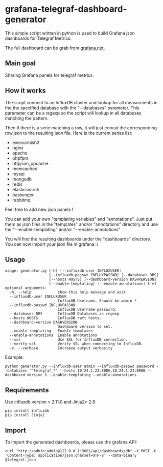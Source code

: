 # grafana-telegraf-dashboard-generator

This simple script written in python is used to build Grafana json dashboards for Telegraf Metrics.

The full dashboard can be grab from [grafana.net](https://grafana.net/dashboards/61).

## Main goal
Sharing Grafana panels for telegraf metrics.

## How it works
The script connect to an InfluxDB cluster and lookup for all measurments in the the specified database with the "--databases" parameter.
This parameter can be a regexp so the script will lookup in all databases matching the pattern.

Then if there is a serie matching a row, it will just concat the corresponding row.json to the resulting json file.
Here is the current series list:
 - execvarnish3
 - nginx
 - apache
 - phpfpm
 - httpjson_opcache
 - memcached
 - mysql
 - mongodb
 - redis
 - elasticsearch
 - passenger
 - rabbitmq

Feel free to add new json panels !

You can add your own "templating variables" and "annotations".
Just put them as json files in the "templates" and/or "annotations" directory and use the "--enable-templating" and/or "--enable-annotations"

You will find the resulting dashboards under the "dashboards" directory.
You can now import your json file in grafana :)

## Usage
```
usage: generator.py [-h] [--influxdb-user INFLUXUSER]
                    [--influxdb-passwd INFLUXPASSWD] [--databases DBS]
                    [--hosts HOSTS] [--dashboard-version DASHVERSION]
                    [--enable-templating] [--enable-annotations] [-v]
optional arguments:
  -h, --help            show this help message and exit
  --influxdb-user INFLUXUSER
                        InfluxDB Username. Should be admin *
  --influxdb-passwd INFLUXPASSWD
                        InfluxDB Username password.
  --databases DBS       InfluxDB Databases as regexp
  --hosts HOSTS         InfluxDB raft hosts.
  --dashboard-version DASHVERSION
                        Dashboard version to set.
  --enable-templating   Enable templates
  --enable-annotations  Enable annotations
  --ssl                 Use SSL for InfluxDB connection.
  --verify-ssl          Verify SSL when connecting to InfluxDB.
  -v, --verbose         Increase output verbosity
```

Example:
```
python generator.py --influxdb-user admin --influxdb-passwd password --databases '^telegraf_*' --hosts 10.24.1.22:8086,10.24.1.23:8086 --dashboard-version 3 --enable-templating --enable-annotations
```


## Requirements
Use influxdb version > 2.11.0 and Jinja2> 2.8
```
pip install influxdb
pip install Jinja2
```

## Import
To import the generated dashboards, please use the grafana API:
```
curl "http://admin:admin@127.0.0.1:3001/api/dashboards/db" -X POST -H 'Content-Type: application/json;charset=UTF-8' --data-binary @telegraf.json 
```
